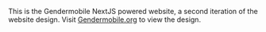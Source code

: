 This is the Gendermobile NextJS powered website, a second iteration of the website design. Visit [Gendermobile.org](https://gendermobile.org) to view the design.